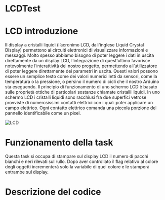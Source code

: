 # LCDTest
# LCD introduzione 
Il display a cristalli liquidi (l’acronimo LCD, dall'inglese Liquid Crystal Display) permettono ai circuiti elettronici di visualizzare informazioni e messaggi.
Molto spesso abbiamo bisogno di poter leggere i dati in uscita direttamente da un display LCD, l’integrazione di quest'ultimo favorisce notevolmente l’interattività del nostro progetto, permettendo all’utilizzatore di poter leggere direttamente dei parametri in uscita. Questi valori possono essere un semplice testo come dei valori numerici letti da sensori, come la temperatura o la pressione, o persino il numero di cicli che il nostro Arduino sta eseguendo.
Il principio di funzionamento di uno schermo LCD è basato sulle proprietà ottiche di particolari sostanze chiamate cristalli liquidi. In uno schermo LCD i cristalli liquidi sono racchiusi fra due superfici vetrose provviste di numerosissimi contatti elettrici con i quali poter applicare un campo elettrico. Ogni contatto elettrico comanda una piccola porzione del pannello identificabile come un pixel.

![LCD](https://lastminuteengineers.b-cdn.net/wp-content/uploads/featuredimages/Arduino-Tutorial-for-Interfacing-I2C-LCD.webp)

# Funzionamento della task 
Questa task si occupa di stampare sul display LCD  il numero di pacchi bianchi e neri rilevati sul rullo. Dopo aver controllato il flag relativo al colore degli oggetti incrementerà solo la variabile di quel colore e le stamperà entrambe sul display.
# Descrizione del codice


	
